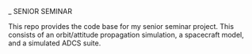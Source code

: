_ SENIOR SEMINAR

This repo provides the code base for my senior seminar project. This consists of an orbit/attitude propagation
simulation, a spacecraft model, and a simulated ADCS suite.
